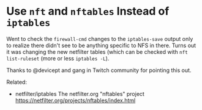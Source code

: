 # Use `nft` and `nftables` Instead of `iptables`

Went to check the `firewall-cmd` changes to the `iptables-save` output
only to realize there didn't see to be anything specific to NFS in
there. Turns out it was changing the new netfilter tables (which can be
checked with `nft list-ruleset` (more or less `iptables -L`).

Thanks to @devicept and gang in Twitch community for pointing this out.

Related:

* netfilter/iptables The netfilter.org \"nftables\" project  
  <https://netfilter.org/projects/nftables/index.html>
